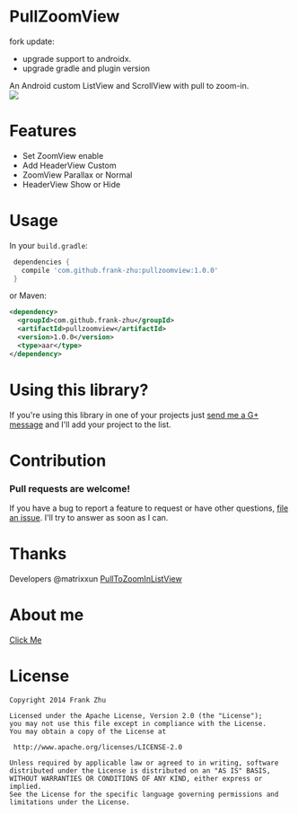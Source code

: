 PullZoomView
============

fork update:

- upgrade support to androidx.
- upgrade gradle and plugin version 

An Android custom ListView and ScrollView with pull to zoom-in.
<br>
![](https://raw.githubusercontent.com/Frank-Zhu/PullZoomView/master/art/pull-to-zoom.gif)

Features
============
* Set ZoomView enable
* Add HeaderView Custom 
* ZoomView Parallax or Normal
* HeaderView Show or Hide

Usage
============

In your `build.gradle`:

```gradle
 dependencies {
   compile 'com.github.frank-zhu:pullzoomview:1.0.0'
 }
```
or Maven:

```xml
<dependency>
  <groupId>com.github.frank-zhu</groupId>
  <artifactId>pullzoomview</artifactId>
  <version>1.0.0</version>
  <type>aar</type>
</dependency>
```

Using this library?
============
If you're using this library in one of your projects just [send me a G+ message](https://plus.google.com/u/0/108962319538026346008/posts/p/pub) and I'll add your project to the list.

Contribution
============
### Pull requests are welcome!

If you have a bug to report a feature to request or have other questions, [file an issue](https://github.com/Frank-Zhu/PullZoomView/issues). I'll try to answer as soon as I can.

Thanks
============
Developers @matrixxun
[PullToZoomInListView](https://github.com/matrixxun/PullToZoomInListView)

About me
============
[Click Me](http://frank-zhu.github.io/about/)

License
============

    Copyright 2014 Frank Zhu

	Licensed under the Apache License, Version 2.0 (the "License");
	you may not use this file except in compliance with the License.
	You may obtain a copy of the License at

     http://www.apache.org/licenses/LICENSE-2.0

	Unless required by applicable law or agreed to in writing, software
	distributed under the License is distributed on an "AS IS" BASIS,
	WITHOUT WARRANTIES OR CONDITIONS OF ANY KIND, either express or implied.
	See the License for the specific language governing permissions and
	limitations under the License.
